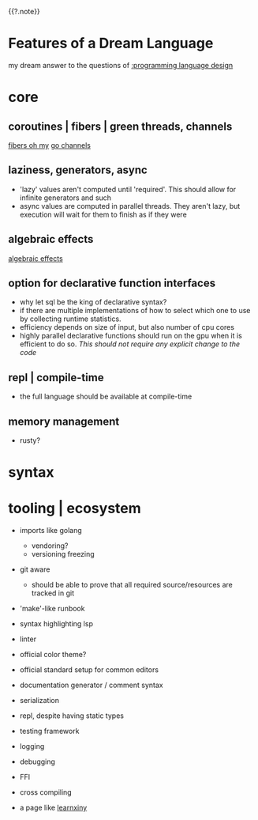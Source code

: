 {{?.note}}
# Features of a Dream Language
my dream answer to the questions of [:programming language design](pl)

# core
## coroutines | fibers | green threads, channels
[fibers oh my](https://graphitemaster.github.io/fibers/)
[go channels](https://go.dev/tour/concurrency/2)

## laziness, generators, async
* 'lazy' values aren't computed until 'required'. This should allow for infinite generators and such
* async values are computed in parallel threads. They aren't lazy, but execution will wait for them to finish as if they were

## algebraic effects
[algebraic effects](https://overreacted.io/algebraic-effects-for-the-rest-of-us/)

## option for declarative function interfaces
* why let sql be the king of declarative syntax?
* if there are multiple implementations of how to select which one to use by collecting runtime statistics.
* efficiency depends on size of input, but also number of cpu cores
* highly parallel declarative functions should run on the gpu when it is efficient to do so. *This should not require any explicit change to the code*

## repl | compile-time
* the full language should be available at compile-time

## memory management
* rusty?

# syntax

# tooling | ecosystem
* imports like golang
    * vendoring?
    * versioning freezing
* git aware
    * should be able to prove that all required source/resources are tracked in git
* 'make'-like runbook

* syntax highlighting lsp
* linter
* official color theme?
* official standard setup for common editors
* documentation generator / comment syntax
* serialization
* repl, despite having static types
* testing framework
* logging
* debugging
* FFI
* cross compiling
* a page like [learnxiny](https://learnxinyminutes.com/)
